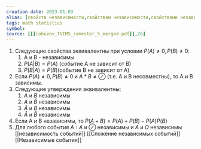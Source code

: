 ```yaml
---
creation date: 2023.01.03
alias: [свойств независимости,свойствам независимости,свойствами независимости,свойствах независимости]
tags: math statistics
symbol:
source: [[[lobuzov_TVIMS_semester_5_merged.pdf]],26]
---
```


1) Следующие свойства эквивалентны при условии $P(A)\ne 0, P(B) \ne 0$:
	1) A и B - независимы
	2) $P(A|B)=P(A)$ (событие A не зависит от B)
	3) $P(B|A)=P(B)$(событие B не зависит от А)
2) Если $P(A) \ne 0, P(B) \ne 0$ и $A*B \ne \oslash$ (т.е. A и B несовместны), то A и B зависимы.
3) Следующие утверждения эквивалентны:
	1) $А$ и $В$ независимы
	2) $A$ и $\hat{B}$ независимы
	3) $\hat{A}$ и $B$  независимы
	4) $\hat{A}$ и $\hat{B}$ независимы
4) Если А и В независимы, то $P(A+B)=P(A)+P(B)-P(A)P(B)$
5) Для любого события $A:A$  и $\oslash$ независимы и $A$ и $\Omega$ независимы   
[[независимость событий]]
[[Сложение независимых событий]]
[[Независимые события]]
